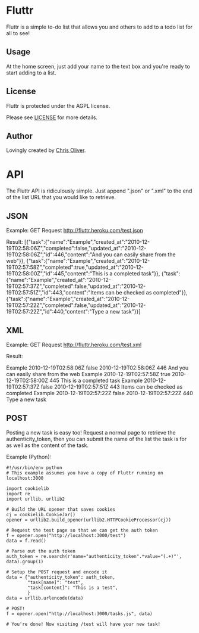 Fluttr
======

Fluttr is a simple to-do list that allows you and others to add to a todo
list for all to see!

Usage
-----
At the home screen, just add your name to the text box and you're ready
to start adding to a list.

License
-------
Fluttr is protected under the AGPL license.

Please see [LICENSE](http://github.com/excid3/fluttr/blob/master/LICENSE) for more details.

Author
------
Lovingly created by [Chris Oliver](http://github.com/excid3).

API
===

The Fluttr API is ridiculously simple. Just append ".json" or ".xml" to the end of the list URL that you would like to retrieve.

JSON
----

Example: 
GET Request http://fluttr.heroku.com/test.json

Result:
[{"task":{"name":"Example","created_at":"2010-12-19T02:58:06Z","completed":false,"updated_at":"2010-12-19T02:58:06Z","id":446,"content":"And you can easily share from the web"}},
{"task":{"name":"Example","created_at":"2010-12-19T02:57:58Z","completed":true,"updated_at":"2010-12-19T02:58:00Z","id":445,"content":"This is a completed task"}},
{"task":{"name":"Example","created_at":"2010-12-19T02:57:37Z","completed":false,"updated_at":"2010-12-19T02:57:51Z","id":443,"content":"Items can be checked as completed"}},
{"task":{"name":"Example","created_at":"2010-12-19T02:57:22Z","completed":false,"updated_at":"2010-12-19T02:57:22Z","id":440,"content":"Type a new task"}}]

XML
---

Example: 
GET Request http://fluttr.heroku.com/test.xml

Result:

<?xml version="1.0" encoding="UTF-8"?> 
<tasks type="array"> 
  <task> 
    <name>Example</name> 
    <created-at type="datetime">2010-12-19T02:58:06Z</created-at> 
    <completed type="boolean">false</completed> 
    <updated-at type="datetime">2010-12-19T02:58:06Z</updated-at> 
    <id type="integer">446</id> 
    <content>And you can easily share from the web</content> 
  </task> 
  <task> 
    <name>Example</name> 
    <created-at type="datetime">2010-12-19T02:57:58Z</created-at> 
    <completed type="boolean">true</completed> 
    <updated-at type="datetime">2010-12-19T02:58:00Z</updated-at> 
    <id type="integer">445</id> 
    <content>This is a completed task</content> 
  </task> 
  <task> 
    <name>Example</name> 
    <created-at type="datetime">2010-12-19T02:57:37Z</created-at> 
    <completed type="boolean">false</completed> 
    <updated-at type="datetime">2010-12-19T02:57:51Z</updated-at> 
    <id type="integer">443</id> 
    <content>Items can be checked as completed</content> 
  </task> 
  <task> 
    <name>Example</name> 
    <created-at type="datetime">2010-12-19T02:57:22Z</created-at> 
    <completed type="boolean">false</completed> 
    <updated-at type="datetime">2010-12-19T02:57:22Z</updated-at> 
    <id type="integer">440</id> 
    <content>Type a new task</content> 
  </task> 
</tasks> 

POST
----

Posting a new task is easy too! Request a normal page to retrieve the authenticity_token, then you can submit the name of the list the task is for as well as the content of the task.

Example (Python):

    #!/usr/bin/env python
    # This example assumes you have a copy of Fluttr running on localhost:3000

    import cookielib
    import re
    import urllib, urllib2

    # Build the URL opener that saves cookies
    cj = cookielib.CookieJar()
    opener = urllib2.build_opener(urllib2.HTTPCookieProcessor(cj))

    # Request the test page so that we can get the auth token
    f = opener.open("http://localhost:3000/test")
    data = f.read()

    # Parse out the auth token
    auth_token = re.search(r'name="authenticity_token".*value="(.+)"', data).group(1)

    # Setup the POST request and encode it
    data = {"authenticity_token": auth_token,
            "task[name]": "test",
            "task[content]": "This is a test",
            }
    data = urllib.urlencode(data)

    # POST!
    f = opener.open("http://localhost:3000/tasks.js", data)

    # You're done! Now visiting /test will have your new task!
